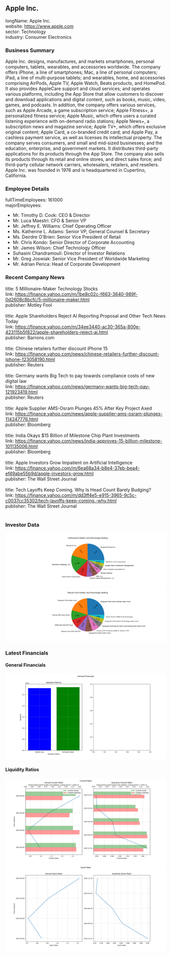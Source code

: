 ## **Apple Inc.**<br>
longName: Apple Inc.<br>
website: https://www.apple.com<br>
sector: Technology<br>
industry: Consumer Electronics<br>

### **Business Summary**<br>
Apple Inc. designs, manufactures, and markets smartphones, personal computers, tablets, wearables, and accessories worldwide. The company offers iPhone, a line of smartphones; Mac, a line of personal computers; iPad, a line of multi-purpose tablets; and wearables, home, and accessories comprising AirPods, Apple TV, Apple Watch, Beats products, and HomePod. It also provides AppleCare support and cloud services; and operates various platforms, including the App Store that allow customers to discover and download applications and digital content, such as books, music, video, games, and podcasts. In addition, the company offers various services, such as Apple Arcade, a game subscription service; Apple Fitness+, a personalized fitness service; Apple Music, which offers users a curated listening experience with on-demand radio stations; Apple News+, a subscription news and magazine service; Apple TV+, which offers exclusive original content; Apple Card, a co-branded credit card; and Apple Pay, a cashless payment service, as well as licenses its intellectual property. The company serves consumers, and small and mid-sized businesses; and the education, enterprise, and government markets. It distributes third-party applications for its products through the App Store. The company also sells its products through its retail and online stores, and direct sales force; and third-party cellular network carriers, wholesalers, retailers, and resellers. Apple Inc. was founded in 1976 and is headquartered in Cupertino, California.
### **Employee Details**<br>
fullTimeEmployees: 161000<br>
majorEmployees:<br>
- Mr. Timothy D. Cook: CEO & Director<br>
- Mr. Luca  Maestri: CFO & Senior VP<br>
- Mr. Jeffrey E. Williams: Chief Operating Officer<br>
- Ms. Katherine L. Adams: Senior VP, General Counsel & Secretary<br>
- Ms. Deirdre  O'Brien: Senior Vice President of Retail<br>
- Mr. Chris  Kondo: Senior Director of Corporate Accounting<br>
- Mr. James  Wilson: Chief Technology Officer<br>
- Suhasini  Chandramouli: Director of Investor Relations<br>
- Mr. Greg  Joswiak: Senior Vice President of Worldwide Marketing<br>
- Mr. Adrian  Perica: Head of Corporate Development<br>
### **Recent Company News**<br>
title: 5 Millionaire-Maker Technology Stocks<br>
link: https://finance.yahoo.com/m/1be8c02c-f663-3640-989f-0d2608c8bcfc/5-millionaire-maker.html<br>
publisher: Motley Fool<br>
<br>
title: Apple Shareholders Reject AI Reporting Proposal and Other Tech News Today<br>
link: https://finance.yahoo.com/m/34ee3440-ac30-365a-800e-423115b5f822/apple-shareholders-reject-ai.html<br>
publisher: Barrons.com<br>
<br>
title: Chinese retailers further discount iPhone 15<br>
link: https://finance.yahoo.com/news/chinese-retailers-further-discount-iphone-123058190.html<br>
publisher: Reuters<br>
<br>
title: Germany wants Big Tech to pay towards compliance costs of new digital law<br>
link: https://finance.yahoo.com/news/germany-wants-big-tech-pay-121923419.html<br>
publisher: Reuters<br>
<br>
title: Apple Supplier AMS-Osram Plunges 45% After Key Project Axed<br>
link: https://finance.yahoo.com/news/apple-supplier-ams-osram-plunges-114247776.html<br>
publisher: Bloomberg<br>
<br>
title: India Okays $15 Billion of Milestone Chip Plant Investments<br>
link: https://finance.yahoo.com/news/india-approves-15-billion-milestone-101135006.html<br>
publisher: Bloomberg<br>
<br>
title: Apple Investors Grow Impatient on Artificial Intelligence<br>
link: https://finance.yahoo.com/m/6ea68a34-b8e4-37eb-bea4-ef49abe55b9d/apple-investors-grow.html<br>
publisher: The Wall Street Journal<br>
<br>
title: Tech Layoffs Keep Coming. Why Is Head Count Barely Budging?<br>
link: https://finance.yahoo.com/m/dd3ff4e5-e915-3965-9c5c-c0037cc35302/tech-layoffs-keep-coming.-why.html<br>
publisher: The Wall Street Journal<br>
<br>
### **Investor Data**<br>
![Institutional Holders and Percentage Holding](./ReportMedia/Institutional_Holders_and_Percentage_Holding.png)<br>
![Mutual_Fund_Holders_and_Percentage_Holding](./ReportMedia/Mutual_Fund_Holders_and_Percentage_Holding.png)<br>
### **Latest Financials**<br>
#### General Financials<br>
![General Financials](./ReportMedia/General_Financials.png)<br>
#### Liquidity Ratios<br>
![Current Ratio](./ReportMedia/Current_Ratio.png)<br>
![Quick Ratio](./ReportMedia/Quick_Ratio.png)<br>
